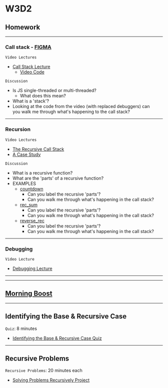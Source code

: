 # W3D2

## Homework 

---

### Call stack - [FIGMA]

`Video Lectures`

- [Call Stack Lecture]
  - [Video Code](./code-it-out/call_stack.js)

`Discussion`

- Is JS single-threaded or multi-threaded?
  - What does this mean?
- What is a 'stack'?
- Looking at the code from the video (with replaced debuggers) can\
you walk me through what's happening to the call stack?

---

### Recursion

`Video Lectures`

- [The Recursive Call Stack]
- [A Case Study]

`Discussion`

- What is a recursive function?
- What are the 'parts' of a recursive function?
- EXAMPLES
  - [countdown](./code-it-out/countdown.js)
    - Can you label the recursive 'parts'?
    - Can you walk me through what's happening in the call stack?
  - [rec_sum](./code-it-out/rec_sum.js)
    - Can you label the recursive 'parts'?
    - Can you walk me through what's happening in the call stack?
  - [reverse_rec](./code-it-out/reverse_rec.js)
    - Can you label the recursive 'parts'?
    - Can you walk me through what's happening in the call stack?

---

### Debugging

`Video Lecture`

- [Debugging Lecture]

---
---


## [Morning Boost]

---

## Identifying the Base & Recursive Case

`Quiz`: 8 minutes

- [Identifying the Base & Recursive Case Quiz]

---

## Recursive Problems

`Recursive Problems`: 20 minutes each

- [Solving Problems Recursively Project]

<!-- constant links -->
[FIGMA]: https://www.figma.com/file/UMWdZXSOPlm3rRSXSNzEAf/Callstack?node-id=0%3A1
<!-- per cohort -->
[Morning Boost]: https://open.appacademy.io/learn/js-py---jul-2022-cohort-1-online/week-3---intro-to-javascript/tuesday-morning-boost
[Call Stack Lecture]: https://open.appacademy.io/learn/js-py---jul-2022-cohort-1-online/week-3---intro-to-javascript/call-stack-lecture
[The Recursive Call Stack]: https://open.appacademy.io/learn/js-py---jul-2022-cohort-1-online/week-3---intro-to-javascript/the-recursive-call-stack
[A Case Study]: https://open.appacademy.io/learn/js-py---jul-2022-cohort-1-online/week-3---intro-to-javascript/a-case-study
[Debugging Lecture]: https://open.appacademy.io/learn/js-py---jul-2022-cohort-1-online/week-3---intro-to-javascript/debugging-walkthrough
[Identifying the Base & Recursive Case Quiz]: https://open.appacademy.io/learn/js-py---jul-2022-cohort-1-online/week-3---recursion--iifes--and-asynchronous-js/identifying-the-base---recursive-case-quiz
[Solving Problems Recursively Project]: https://open.appacademy.io/learn/js-py---jul-2022-cohort-1-online/week-3---recursion--iifes--and-asynchronous-js/solving-problems-recursively-project

